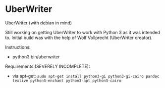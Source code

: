 UberWriter
==========

UberWriter (with debian in mind)

Still working on getting UberWriter to work with Python 3 as it was intended to.
Initial build was with the help of Wolf Vollprecht (UberWriter creator).

Instructions:
- python3 bin/uberwriter

Requirements (SEVERELY INCOMPLETE):
- via apt-get:
	`
	sudo apt-get install python3-gi python3-gi-cairo pandoc texlive python3-enchant python3-apt python3-cairo
	`
